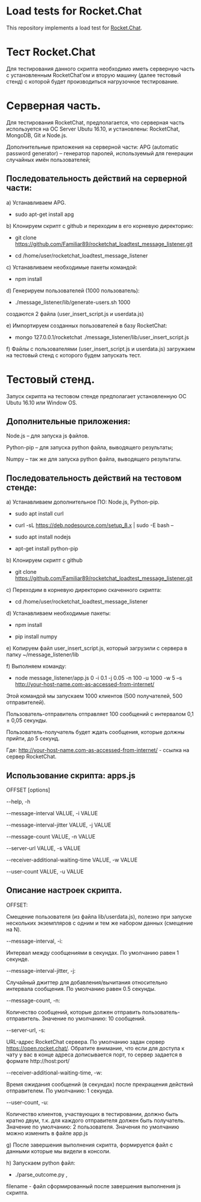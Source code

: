 # Load tests for Rocket.Chat

This repository implements a load test for [Rocket.Chat](https://github.com/RocketChat).

# Тест Rocket.Chat

Для тестирования данного скрипта необходимо иметь серверную часть с установленным RocketChat’ом и вторую машину (далее тестовый стенд) с которой будет производиться нагрузочное тестирование.

# Серверная часть.

Для тестирования RocketChat, предполагается, что серверная часть используется на ОС Server Ubutu 16.10, и установлены: RocketChat, MongoDB, Git и Node.js.

Дополнительные приложения на серверной части: APG (automatic password generator) – генератор паролей, используемый для генерации случайных имён пользователей;

## Последовательность действий на серверной части:

a)    Устанавливаем APG.

- sudo apt-get install apg

b)    Клонируем скрипт с github и переходим в его корневую директорию:

- git clone https://github.com/Familiar89/rocketchat_loadtest_message_listener.git

- cd /home/user/rocketchat_loadtest_message_listener

c)    Устанавливаем необходимые пакеты командой:

- npm install

d)    Генерируем пользователей (1000 пользователь):

- ./message_listener/lib/generate-users.sh 1000

создаются 2 файла (user_insert_script.js и userdata.js)

e)    Импортируем созданных пользователей в базу RocketChat:

- mongo 127.0.0.1/rocketchat ./message_listener/lib/user_insert_script.js

f)    Файлы с пользователями (user_insert_script.js и userdata.js) загружаем на тестовый стенд с которого будем запускать тест.

# Тестовый стенд.

Запуск скрипта на тестовом стенде предполагает установленную ОС Ubutu 16.10 или Window OS.

## Дополнительные приложения:

Node.js – для запуска js файлов.

Python-pip – для запуска python файла, выводящего результаты;

Numpy – так же для запуска python файла, выводящего результаты.

## Последовательность действий на тестовом стенде:

a)    Устанавливаем дополнительное ПО: Node.js, Python-pip.

- sudo apt install curl

- curl -sL https://deb.nodesource.com/setup_8.x | sudo -E bash –

- sudo apt install nodejs

- apt-get install python-pip

b)    Клонируем скрипт с github

- git clone https://github.com/Familiar89/rocketchat_loadtest_message_listener.git

c)    Переходим в корневую директорию скаченного скрипта:

- cd /home/user/rocketchat_loadtest_message_listener

d)    Устанавливаем необходимые пакеты:

- npm install

- pip install numpy

e)    Копируем файл user_insert_script.js, который загрузили с сервера в папку ~/message_listener/lib

f)    Выполняем команду:

- node message_listener/app.js 0 -i 0.1 -j 0.05 -n 100 -u 1000 -w 5 –s http://your-host-name.com-as-accessed-from-internet/

Этой командой мы запускаем 1000 клиентов (500 получателей, 500 отправителей). 

Пользователь-отправитель отправляет 100 сообщений с интервалом 0,1 ± 0,05 секунды. 

Пользователь-получатель будет ждать сообщения, которые должны прийти, до 5 секунд.

Где: http://your-host-name.com-as-accessed-from-internet/ - ссылка на сервер RocketChat.

## Использование скрипта: apps.js

OFFSET [options]

--help, -h

--message-interval VALUE, -i VALUE

--message-interval-jitter VALUE, -j VALUE

--message-count VALUE, -n VALUE

--server-url VALUE, -s VALUE

--receiver-additional-waiting-time VALUE, -w VALUE

--user-count VALUE, -u VALUE

## Описание настроек скрипта.

OFFSET:

Смещение пользователя (из файла lib/userdata.js), полезно при запуске нескольких экземпляров с одним и тем же набором данных (смещение на N).

--message-interval, -i:

Интервал между сообщениями в секундах. По умолчанию равен 1 секунде.

--message-interval-jitter, -j:

Случайный джиттер для добавления/вычитания относительно интервала сообщения. По умолчанию равен 0.5 секунды.

--message-count, -n:

Количество сообщений, которые должен отправить пользователь-отправитель. Значение по умолчанию: 10 сообщений.

--server-url, -s:

URL-адрес RocketChat сервера. По умолчанию задан сервер https://open.rocket.chat/. Обратите внимание, что если для доступа к чату у вас в конце адреса дописывается порт, то сервер задается в формате http://host:port/

--receiver-additional-waiting-time, -w:

Время ожидания сообщений (в секундах) после прекращения действий отправителем. По умолчанию: 1 секунда.

--user-count, -u:

Количество клиентов, участвующих в тестировании, должно быть кратно двум, т.к. для каждого отправителя должен быть получатель. Значение по умолчанию: 2 пользователя. Значения по умолчанию можно изменить в файле app.js

g)    После завершения выполнения скрипта, формируется файл с данными которые мы видели в консоли.

h)    Запускаем python файл:

- ./parse_outcome.py <filename>,
  
filename  - файл сформированный после завершения выполнения js скрипта.
